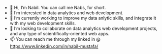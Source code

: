 - 👋 Hi, I’m Nabil. You can call me Nabs, for short.
- 👀 I’m interested in data analytics and web development.
- 🌱 I’m currently working to improve my data anlytic skills, and integrate it with my web development skills.
- 💞️ I’m looking to collaborate on data analytics web development projects, and any type of scientifically-oriented web apps.
- 📫 You can reach me through my linked in @ https://www.linkedin.com/in/nabil-mustafa/

<!---
nablosos/nablosos is a ✨ special ✨ repository because its `README.md` (this file) appears on your GitHub profile.
You can click the Preview link to take a look at your changes.
--->
